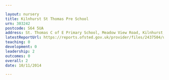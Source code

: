 ```yaml
---

layout: nursery
title: Kilnhurst St Thomas Pre School
urn: 303242
postcode: S64 5UA
address: St. Thomas C of E Primary School, Meadow View Road, Kilnhurst, Rotherham, South Yorkshire, S64 5UA
latestReportUrl: https://reports.ofsted.gov.uk/provider/files/2437504/urn/303242.pdf
teaching: 0
development: 0
leadership: 2
outcomes: 0
overall: 2
date: 10/11/2014

---
```

